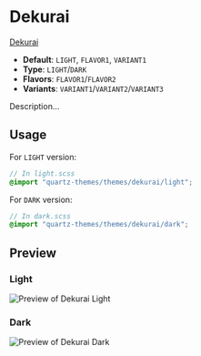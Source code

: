 # Dekurai

[Dekurai](https://github.com/sergey900553)

- **Default**: `LIGHT`, `FLAVOR1`, `VARIANT1`
- **Type**: `LIGHT`/`DARK`
- **Flavors**: `FLAVOR1`/`FLAVOR2`
- **Variants**: `VARIANT1`/`VARIANT2`/`VARIANT3`

Description...

## Usage

For `LIGHT` version:

```scss
// In light.scss
@import "quartz-themes/themes/dekurai/light";
```

For `DARK` version:

```scss
// In dark.scss
@import "quartz-themes/themes/dekurai/dark";
```

## Preview

### Light

![Preview of Dekurai Light](preview-light.png)

### Dark

![Preview of Dekurai Dark](preview-dark.png)
